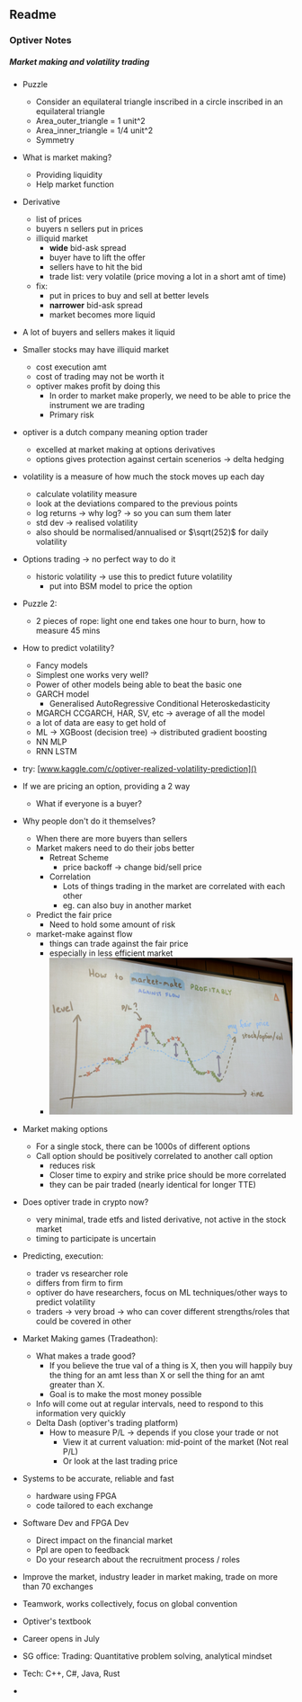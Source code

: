 ## Readme

### Optiver Notes
##### Market making and volatility trading

- Puzzle
  - Consider an equilateral triangle inscribed in a circle inscribed in an equilateral triangle
  - Area_outer_triangle = 1 unit^2
  - Area_inner_triangle = 1/4 unit^2
  - Symmetry 
- What is market making?
  - Providing liquidity 
  - Help market function

- Derivative 
  - list of prices
  - buyers n sellers put in prices
  - illiquid market
    - **wide** bid-ask spread
    - buyer have to lift the offer
    - sellers have to hit the bid
    - trade list: very volatile (price moving a lot in a short amt of time)
  - fix:
    - put in prices to buy and sell at better levels
    - **narrower** bid-ask spread
    - market becomes more liquid

- A lot of buyers and sellers makes it liquid
- Smaller stocks may have illiquid market 
  - cost execution amt
  - cost of trading may not be worth it
  - optiver makes profit by doing this
    - In order to market make properly, we need to be able to price the instrument we are trading
    - Primary risk
  
- optiver is a dutch company meaning option trader
  - excelled at market making at options derivatives
  - options gives protection against certain scenerios -> delta hedging

- volatility is a measure of how much the stock moves up each day
    - calculate volatility measure
    - look at the deviations compared to the previous points
    - log returns -> why log? -> so you can sum them later
    - std dev -> realised volatility 
    - also should be normalised/annualised or $\sqrt(252)$ for daily volatility
- Options trading -> no perfect way to do it
    - historic volatility -> use this to predict future volatility
        - put into BSM model to price the option

- Puzzle 2:
  - 2 pieces of rope: light one end takes one hour to burn, how to measure 45 mins

- How to predict volatility?
  - Fancy models
  - Simplest one works very well?
  - Power of other models being able to beat the basic one
  - GARCH model
    - Generalised AutoRegressive Conditional Heteroskedasticity
  - MGARCH CCGARCH, HAR, SV, etc -> average of all the model
  - a lot of data are easy to get hold of
  - ML -> XGBoost (decision tree) -> distributed gradient boosting
  - NN MLP
  - RNN LSTM

- try: [www.kaggle.com/c/optiver-realized-volatility-prediction]()

- If we are pricing an option, providing a 2 way
  - What if everyone is a buyer?
  
- Why people don't do it themselves?
  - When there are more buyers than sellers
  - Market makers need to do their jobs better
    - Retreat Scheme
      - price backoff -> change bid/sell price
    - Correlation
      - Lots of things trading in the market are correlated with each other
      - eg. can also buy in another market
  - Predict the fair price
    - Need to hold some amount of risk
  - market-make against flow
    - things can trade against the fair price
    - especially in less efficient market
    - ![img.png](notes/img.png)

- Market making options
  - For a single stock, there can be 1000s of different options
  - Call option should be positively correlated to another call option
    - reduces risk
    - Closer time to expiry and strike price should be more correlated
    - they can be pair traded (nearly identical for longer TTE)

- Does optiver trade in crypto now?
  - very minimal, trade etfs and listed derivative, not active in the stock market
  - timing to participate is uncertain
- Predicting, execution:
  - trader vs researcher role
  - differs from firm to firm
  - optiver do have researchers, focus on ML techniques/other ways to predict volatility
  - traders -> very broad -> who can cover different strengths/roles that could be covered in other 

- Market Making games (Tradeathon):
  - What makes a trade good?
    - If you believe the true val of a thing is X, then you will happily buy the thing for an amt less than X or sell the thing for an amt greater than X.
    - Goal is to make the most money possible
  - Info will come out at regular intervals, need to respond to this information very quickly
  - Delta Dash (optiver's trading platform)
    - How to measure P/L -> depends if you close your trade or not
        - View it at current valuation: mid-point of the market (Not real P/L)
        - Or look at the last trading price 

- Systems to be accurate, reliable and fast
  - hardware using FPGA
  - code tailored to each exchange

- Software Dev and FPGA Dev
  - Direct impact on the financial market
  - Ppl are open to feedback
  - Do your research about the recruitment process / roles

- Improve the market, industry leader in market making, trade on more than 70 exchanges
- Teamwork, works collectively, focus on global convention
- Optiver's textbook

- Career opens in July
- SG office: Trading: Quantitative problem solving, analytical mindset
- Tech: C++, C#, Java, Rust

- 
